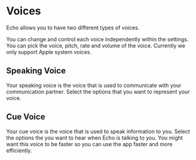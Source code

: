 # Voices

Echo allows you to have two different types of voices.

You can change and control each voice independently within the settings. You can pick the voice, pitch, rate and volume of the voice. Currently we only support Apple system voices.

## Speaking Voice

Your speaking voice is the voice that is used to communicate with your communication partner. Select the options that you want to represent your voice.

## Cue Voice

Your cue voice is the voice that is used to speak information to you. Select the options the you want to hear when Echo is talking to you. You might want this voice to be faster so you can use the app faster and more efficiently.
